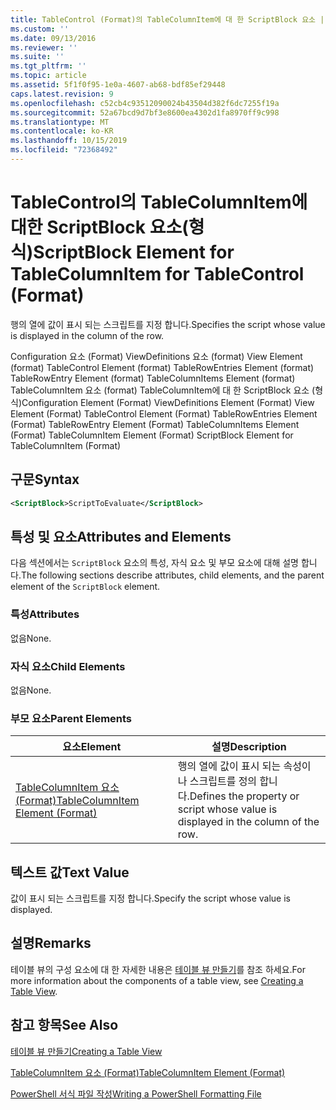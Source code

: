 ```yaml
---
title: TableControl (Format)의 TableColumnItem에 대 한 ScriptBlock 요소 | Microsoft Docs
ms.custom: ''
ms.date: 09/13/2016
ms.reviewer: ''
ms.suite: ''
ms.tgt_pltfrm: ''
ms.topic: article
ms.assetid: 5f1f0f95-1e0a-4607-ab68-bdf85ef29448
caps.latest.revision: 9
ms.openlocfilehash: c52cb4c93512090024b43504d382f6dc7255f19a
ms.sourcegitcommit: 52a67bcd9d7bf3e8600ea4302d1fa8970ff9c998
ms.translationtype: MT
ms.contentlocale: ko-KR
ms.lasthandoff: 10/15/2019
ms.locfileid: "72368492"
---
```

# <a name="scriptblock-element-for-tablecolumnitem-for-tablecontrol-format"></a><span data-ttu-id="6b958-102">TableControl의 TableColumnItem에 대한 ScriptBlock 요소(형식)</span><span class="sxs-lookup"><span data-stu-id="6b958-102">ScriptBlock Element for TableColumnItem for TableControl (Format)</span></span>

<span data-ttu-id="6b958-103">행의 열에 값이 표시 되는 스크립트를 지정 합니다.</span><span class="sxs-lookup"><span data-stu-id="6b958-103">Specifies the script whose value is displayed in the column of the row.</span></span>

<span data-ttu-id="6b958-104">Configuration 요소 (Format) ViewDefinitions 요소 (format) View Element (format) TableControl Element (format) TableRowEntries Element (format) TableRowEntry Element (format) TableColumnItems Element (format) TableColumnItem 요소 (format) TableColumnItem에 대 한 ScriptBlock 요소 (형식)</span><span class="sxs-lookup"><span data-stu-id="6b958-104">Configuration Element (Format) ViewDefinitions Element (Format) View Element (Format) TableControl Element (Format) TableRowEntries Element (Format) TableRowEntry Element (Format) TableColumnItems Element (Format) TableColumnItem Element (Format) ScriptBlock Element for TableColumnItem (Format)</span></span>

## <a name="syntax"></a><span data-ttu-id="6b958-105">구문</span><span class="sxs-lookup"><span data-stu-id="6b958-105">Syntax</span></span>

```xml
<ScriptBlock>ScriptToEvaluate</ScriptBlock>
```

## <a name="attributes-and-elements"></a><span data-ttu-id="6b958-106">특성 및 요소</span><span class="sxs-lookup"><span data-stu-id="6b958-106">Attributes and Elements</span></span>

<span data-ttu-id="6b958-107">다음 섹션에서는 `ScriptBlock` 요소의 특성, 자식 요소 및 부모 요소에 대해 설명 합니다.</span><span class="sxs-lookup"><span data-stu-id="6b958-107">The following sections describe attributes, child elements, and the parent element of the `ScriptBlock` element.</span></span>

### <a name="attributes"></a><span data-ttu-id="6b958-108">특성</span><span class="sxs-lookup"><span data-stu-id="6b958-108">Attributes</span></span>

<span data-ttu-id="6b958-109">없음</span><span class="sxs-lookup"><span data-stu-id="6b958-109">None.</span></span>

### <a name="child-elements"></a><span data-ttu-id="6b958-110">자식 요소</span><span class="sxs-lookup"><span data-stu-id="6b958-110">Child Elements</span></span>

<span data-ttu-id="6b958-111">없음</span><span class="sxs-lookup"><span data-stu-id="6b958-111">None.</span></span>

### <a name="parent-elements"></a><span data-ttu-id="6b958-112">부모 요소</span><span class="sxs-lookup"><span data-stu-id="6b958-112">Parent Elements</span></span>

|<span data-ttu-id="6b958-113">요소</span><span class="sxs-lookup"><span data-stu-id="6b958-113">Element</span></span>|<span data-ttu-id="6b958-114">설명</span><span class="sxs-lookup"><span data-stu-id="6b958-114">Description</span></span>|
|-------------|-----------------|
|[<span data-ttu-id="6b958-115">TableColumnItem 요소 (Format)</span><span class="sxs-lookup"><span data-stu-id="6b958-115">TableColumnItem Element (Format)</span></span>](./tablecolumnitem-element-for-tablecolumnitems-for-tablecontrol-format.md)|<span data-ttu-id="6b958-116">행의 열에 값이 표시 되는 속성이 나 스크립트를 정의 합니다.</span><span class="sxs-lookup"><span data-stu-id="6b958-116">Defines the property or script whose value is displayed in the column of the row.</span></span>|

## <a name="text-value"></a><span data-ttu-id="6b958-117">텍스트 값</span><span class="sxs-lookup"><span data-stu-id="6b958-117">Text Value</span></span>

<span data-ttu-id="6b958-118">값이 표시 되는 스크립트를 지정 합니다.</span><span class="sxs-lookup"><span data-stu-id="6b958-118">Specify the script whose value is displayed.</span></span>

## <a name="remarks"></a><span data-ttu-id="6b958-119">설명</span><span class="sxs-lookup"><span data-stu-id="6b958-119">Remarks</span></span>

<span data-ttu-id="6b958-120">테이블 뷰의 구성 요소에 대 한 자세한 내용은 [테이블 뷰 만들기](./creating-a-table-view.md)를 참조 하세요.</span><span class="sxs-lookup"><span data-stu-id="6b958-120">For more information about the components of a table view, see [Creating a Table View](./creating-a-table-view.md).</span></span>

## <a name="see-also"></a><span data-ttu-id="6b958-121">참고 항목</span><span class="sxs-lookup"><span data-stu-id="6b958-121">See Also</span></span>

[<span data-ttu-id="6b958-122">테이블 뷰 만들기</span><span class="sxs-lookup"><span data-stu-id="6b958-122">Creating a Table View</span></span>](./creating-a-table-view.md)

[<span data-ttu-id="6b958-123">TableColumnItem 요소 (Format)</span><span class="sxs-lookup"><span data-stu-id="6b958-123">TableColumnItem Element (Format)</span></span>](./tablecolumnitem-element-for-tablecolumnitems-for-tablecontrol-format.md)

[<span data-ttu-id="6b958-124">PowerShell 서식 파일 작성</span><span class="sxs-lookup"><span data-stu-id="6b958-124">Writing a PowerShell Formatting File</span></span>](./writing-a-powershell-formatting-file.md)
